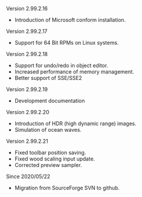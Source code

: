 Version 2.99.2.16
* Introduction of Microsoft conform installation.

Version 2.99.2.17
* Support for 64 Bit RPMs on Linux systems.

Version 2.99.2.18
* Support for undo/redo in object editor.
* Increased performance of memory management.
* Better support of SSE/SSE2

Version 2.99.2.19
* Development documentation

Version 2.99.2.20
* Introduction of HDR (high dynamic range) images.
* Simulation of ocean waves.

Version 2.99.2.21
* Fixed toolbar position saving.
* Fixed wood scaling input update.
* Corrected preview sampler.

Since 2020/05/22
* Migration from SourceForge SVN to github.
 